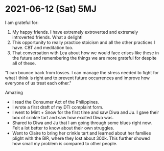 # 2021-06-12 (Sat) 5MJ

I am grateful for:

1. My happy friends. I have extremely extroverted and extremely introverted friends. What a delight!
2. This opportunity to really practice stoicism and all the other practices I have. CBT and meditation too.
3. That conversation with Lea about how we would face crises like these in the future and remembering the things we are more grateful for despite all of these.

"I can bounce back from losses. I can manage the stress needed to fight for what I think is right and to prevent future occurrences and improve how everyone of us treat each other."

Amazing

- I read the Consumer Act of the Philippines.
- I wrote a first draft of my DTI complaint form.
- I went to Mint + Snow for the first time and saw Diwa and Ju. I gave their box of crinkle tart and saw how excited Diwa was.
- Shared to Diwa and Ju that I am going through some blues right now. Felt a lot better to know about their own struggles.
- Went to Claire to bring her crinkle tart and learned about her families plight with the BIR, where they lost about 300k. This further showed how small my problem is compared to other people.


